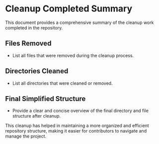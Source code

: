 # Cleanup Completed Summary

This document provides a comprehensive summary of the cleanup work completed in the repository.

## Files Removed
- List all files that were removed during the cleanup process.

## Directories Cleaned
- List all directories that were cleaned or removed.

## Final Simplified Structure
- Provide a clear and concise overview of the final directory and file structure after cleanup.

This cleanup has helped in maintaining a more organized and efficient repository structure, making it easier for contributors to navigate and manage the project.